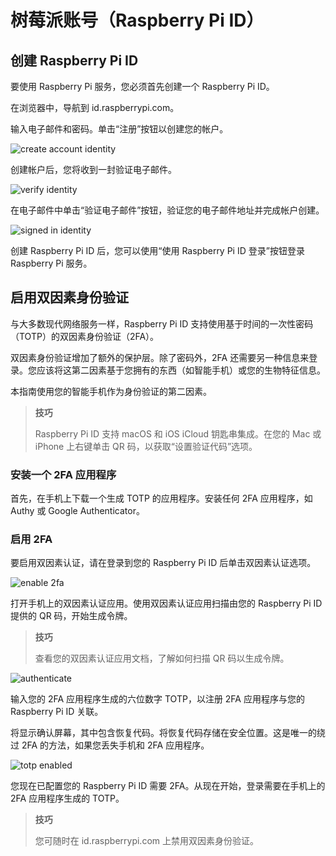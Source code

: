 # 树莓派账号（Raspberry Pi ID）


## 创建 Raspberry Pi ID

要使用 Raspberry Pi 服务，您必须首先创建一个 Raspberry Pi ID。

在浏览器中，导航到 id.raspberrypi.com。

输入电子邮件和密码。单击“注册”按钮以创建您的帐户。

![create account identity](https://www.raspberrypi.com/documentation/services/images/create_account_identity.png)

创建帐户后，您将收到一封验证电子邮件。

![verify identity](https://www.raspberrypi.com/documentation/services/images/verify_identity.png)

在电子邮件中单击“验证电子邮件”按钮，验证您的电子邮件地址并完成帐户创建。

![signed in identity](https://www.raspberrypi.com/documentation/services/images/signed_in_identity.png)

创建 Raspberry Pi ID 后，您可以使用“使用 Raspberry Pi ID 登录”按钮登录 Raspberry Pi 服务。

## 启用双因素身份验证

与大多数现代网络服务一样，Raspberry Pi ID 支持使用基于时间的一次性密码（TOTP）的双因素身份验证（2FA）。

双因素身份验证增加了额外的保护层。除了密码外，2FA 还需要另一种信息来登录。您应该将这第二因素基于您拥有的东西（如智能手机）或您的生物特征信息。

本指南使用您的智能手机作为身份验证的第二因素。

>**技巧**
>
>Raspberry Pi ID 支持 macOS 和 iOS iCloud 钥匙串集成。在您的 Mac 或 iPhone 上右键单击 QR 码，以获取“设置验证代码”选项。

### 安装一个 2FA 应用程序

首先，在手机上下载一个生成 TOTP 的应用程序。安装任何 2FA 应用程序，如 Authy 或 Google Authenticator。

### 启用 2FA

要启用双因素认证，请在登录到您的 Raspberry Pi ID 后单击双因素认证选项。

![enable 2fa](https://www.raspberrypi.com/documentation/services/images/enable_2fa.png)

打开手机上的双因素认证应用。使用双因素认证应用扫描由您的 Raspberry Pi ID 提供的 QR 码，开始生成令牌。

>**技巧**
>
>查看您的双因素认证应用文档，了解如何扫描 QR 码以生成令牌。 

![authenticate](https://www.raspberrypi.com/documentation/services/images/authenticate.png)

输入您的 2FA 应用程序生成的六位数字 TOTP，以注册 2FA 应用程序与您的 Raspberry Pi ID 关联。

将显示确认屏幕，其中包含恢复代码。将恢复代码存储在安全位置。这是唯一的绕过 2FA 的方法，如果您丢失手机和 2FA 应用程序。

![totp enabled](https://www.raspberrypi.com/documentation/services/images/totp_enabled.png)

您现在已配置您的 Raspberry Pi ID 需要 2FA。从现在开始，登录需要在手机上的 2FA 应用程序生成的 TOTP。

>**技巧**
>
>您可随时在 id.raspberrypi.com 上禁用双因素身份验证。

